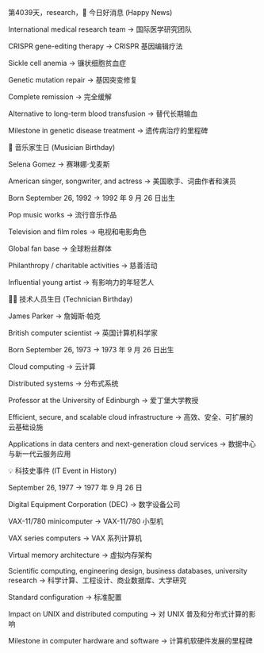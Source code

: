 第4039天，research，🎉 今日好消息 (Happy News)

International medical research team → 国际医学研究团队

CRISPR gene-editing therapy → CRISPR 基因编辑疗法

Sickle cell anemia → 镰状细胞贫血症

Genetic mutation repair → 基因突变修复

Complete remission → 完全缓解

Alternative to long-term blood transfusion → 替代长期输血

Milestone in genetic disease treatment → 遗传病治疗的里程碑

🎵 音乐家生日 (Musician Birthday)

Selena Gomez → 赛琳娜·戈麦斯

American singer, songwriter, and actress → 美国歌手、词曲作者和演员

Born September 26, 1992 → 1992 年 9 月 26 日出生

Pop music works → 流行音乐作品

Television and film roles → 电视和电影角色

Global fan base → 全球粉丝群体

Philanthropy / charitable activities → 慈善活动

Influential young artist → 有影响力的年轻艺人

👨‍💻 技术人员生日 (Technician Birthday)

James Parker → 詹姆斯·帕克

British computer scientist → 英国计算机科学家

Born September 26, 1973 → 1973 年 9 月 26 日出生

Cloud computing → 云计算

Distributed systems → 分布式系统

Professor at the University of Edinburgh → 爱丁堡大学教授

Efficient, secure, and scalable cloud infrastructure → 高效、安全、可扩展的云基础设施

Applications in data centers and next-generation cloud services → 数据中心与新一代云服务应用

💡 科技史事件 (IT Event in History)

September 26, 1977 → 1977 年 9 月 26 日

Digital Equipment Corporation (DEC) → 数字设备公司

VAX-11/780 minicomputer → VAX-11/780 小型机

VAX series computers → VAX 系列计算机

Virtual memory architecture → 虚拟内存架构

Scientific computing, engineering design, business databases, university research → 科学计算、工程设计、商业数据库、大学研究

Standard configuration → 标准配置

Impact on UNIX and distributed computing → 对 UNIX 普及和分布式计算的影响

Milestone in computer hardware and software → 计算机软硬件发展的里程碑